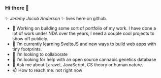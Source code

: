 ### Hi there 👋

✨ _Jeremy Jacob Anderson_ ✨ lives here on github.

- 🔭 Working on building some sort of portfolio of my work. I have done a lot of work under NDA over the years, I need a couple cool projects to show off publicly.
- 🌱 I’m currently learning SvelteJS and new ways to build web apps with tiny footprints.
- 👯 I’m looking to collaborate
- 🤔 I’m looking for help with an open source cannabis genetics database
- 💬 Ask me about Laravel, JavaScript, CS theory or human nature.
- 📫 How to reach me: not right now
